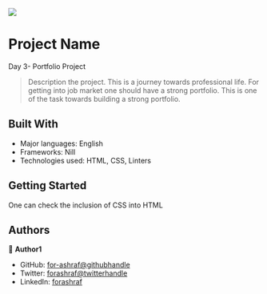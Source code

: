 ![](https://img.shields.io/badge/Microverse-blueviolet)

# Project Name
Day 3- Portfolio Project
> Description the project.
This is a journey towards professional life. For getting into job market one should have a strong portfolio.
This is one of the task towards building a strong portfolio.
## Built With

- Major languages: English
- Frameworks: Nill
- Technologies used: HTML, CSS, Linters

## Getting Started

One can check the inclusion of CSS into HTML

## Authors

👤 **Author1**

- GitHub: [for-ashraf@githubhandle](https://github.com/githubhandle)
- Twitter: [forashraf@twitterhandle](https://twitter.com/twitterhandle)
- LinkedIn: [forashraf](https://linkedin.com/in/linkedinhandle)

